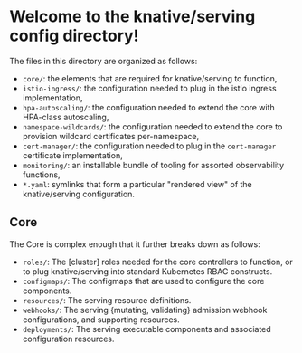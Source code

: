 # Welcome to the knative/serving config directory!

The files in this directory are organized as follows:

- `core/`: the elements that are required for knative/serving to function,
- `istio-ingress/`: the configuration needed to plug in the istio ingress
  implementation,
- `hpa-autoscaling/`: the configuration needed to extend the core with HPA-class
  autoscaling,
- `namespace-wildcards/`: the configuration needed to extend the core to
  provision wildcard certificates per-namespace,
- `cert-manager/`: the configuration needed to plug in the `cert-manager`
  certificate implementation,
- `monitoring/`: an installable bundle of tooling for assorted observability
  functions,
- `*.yaml`: symlinks that form a particular "rendered view" of the
  knative/serving configuration.

## Core

The Core is complex enough that it further breaks down as follows:

- `roles/`: The [cluster] roles needed for the core controllers to function,
  or to plug knative/serving into standard Kubernetes RBAC constructs.
- `configmaps/`: The configmaps that are used to configure the core components.
- `resources/`: The serving resource definitions.
- `webhooks/`: The serving {mutating, validating} admission webhook
  configurations, and supporting resources.
- `deployments/`: The serving executable components and associated configuration
  resources.
